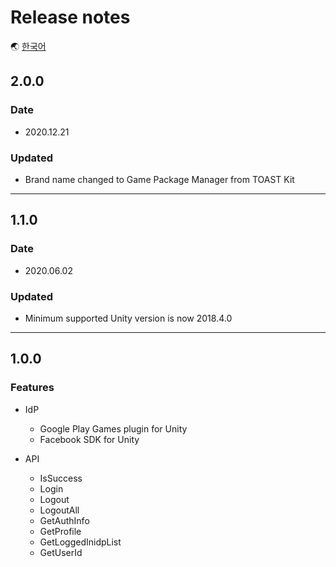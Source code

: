 # Release notes

🌏 [한국어](ReleaseNotes.md)

## 2.0.0

### Date

* 2020.12.21

### Updated

* Brand name changed to Game Package Manager from TOAST Kit

---

## 1.1.0

### Date

* 2020.06.02

### Updated

* Minimum supported Unity version is now 2018.4.0

---

## 1.0.0

### Features

* IdP 
    * Google Play Games plugin for Unity
    * Facebook SDK for Unity

* API
    * IsSuccess
    * Login
    * Logout
    * LogoutAll
    * GetAuthInfo
    * GetProfile
    * GetLoggedInidpList
    * GetUserId    